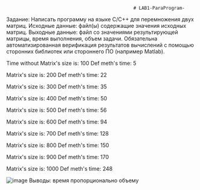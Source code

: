                                                    # LAB1-ParaProgram-
Задание: Написать программу на языке C/C++ для перемножения двух матриц. 
Исходные данные: файл(ы) содержащие значения исходных матриц.
Выходные данные: файл со значениями результирующей матрицы, время выполнения, объем задачи.
Обязательна автоматизированная верификация результатов вычислений с помощью сторонних библиотек или стороннего ПО (например Matlab).

Time without 
Matrix's size is: 100 Def meth's time: 5

Matrix's size is: 200 Def meth's time: 22

Matrix's size is: 300 Def meth's time: 35

Matrix's size is: 400 Def meth's time: 50

Matrix's size is: 500 Def meth's time: 56

Matrix's size is: 600 Def meth's time: 94

Matrix's size is: 700 Def meth's time: 128

Matrix's size is: 800 Def meth's time: 150

Matrix's size is: 900 Def meth's time: 170

Matrix's size is: 1000 Def meth's time: 248


![image](https://user-images.githubusercontent.com/92180501/202840165-06dc647e-2d06-4287-9870-0f433267ce80.png)
Выводы: время пропорционально объему
